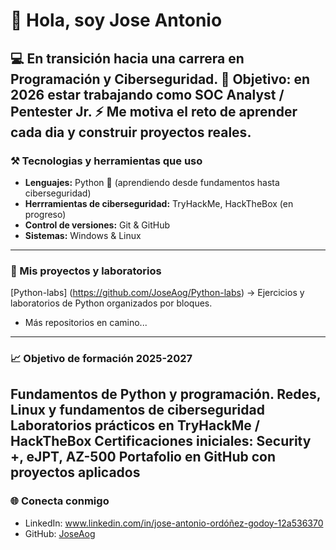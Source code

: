 # 👋 Hola, soy Jose Antonio

💻 En transición hacia una carrera en **Programación y Ciberseguridad**.
🚀 Objetivo: en 2026 estar trabajando como **SOC Analyst / Pentester Jr.**
⚡ Me motiva el reto de aprender cada dia y construir proyectos reales.
---

### ⚒️ Tecnologias y herramientas que uso

- **Lenguajes:** Python 🐍 (aprendiendo desde fundamentos hasta ciberseguridad)
- **Herrramientas de ciberseguridad:** TryHackMe, HackTheBox (en progreso)
- **Control de versiones:** Git & GitHub
- **Sistemas:** Windows & Linux
---

### 📂 Mis proyectos y laboratorios

[Python-labs] (https://github.com/JoseAog/Python-labs) → Ejercicios y laboratorios de Python organizados por bloques.
- Más repositorios en camino...
---

### 📈 Objetivo de formación 2025-2027
Fundamentos de Python y programación.
Redes, Linux y fundamentos de ciberseguridad
Laboratorios prácticos en **TryHackMe / HackTheBox**
Certificaciones iniciales:
Security +, eJPT, AZ-500
Portafolio en GitHub con proyectos aplicados
---

### 🌐 Conecta conmigo
- LinkedIn: www.linkedin.com/in/jose-antonio-ordóñez-godoy-12a536370
- GitHub: [JoseAog](https://github.com/JoseAog)
